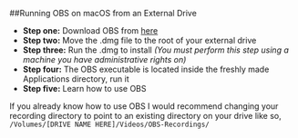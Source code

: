 ##Running OBS on macOS from an External Drive
- **Step one:** Download OBS from [here](https://github.com/jp9000/obs-studio/releases/download/0.15.1/obs-0.15.1-installer.dmg)
- **Step two:** Move the .dmg file to the root of your external drive
- **Step three:** Run the .dmg to install
*(You must perform this step using a machine you have administrative rights on)*
- **Step four:** The OBS executable is located inside the freshly made Applications directory, run it
- **Step five:** Learn how to use OBS

If you already know how to use OBS I would recommend changing your recording directory to point to an 
existing directory on your drive like so, `/Volumes/[DRIVE NAME HERE]/Videos/OBS-Recordings/`
